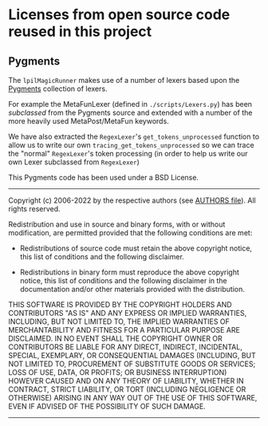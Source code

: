 # Licenses from open source code reused in this project

## Pygments

The `lpilMagicRunner` makes use of a number of lexers based upon the
[Pygments](https://pygments.org/) collection of lexers.

For example the MetaFunLexer (defined in `./scripts/Lexers.py`) has been
*subclassed* from the Pygments source and extended with a number of the
more heavily used MetaPost/MetaFun keywords.

We have also extracted the `RegexLexer`'s `get_tokens_unprocessed` function to
allow us to write our own `tracing_get_tokens_unprocessed` so we can trace the
"normal" `RegexLexer`'s token processing (in order to help us write our own
Lexer subclassed from `RegexLexer`)

This Pygments code has been used under a BSD License.

-------

Copyright (c) 2006-2022 by the respective authors (see [AUTHORS
file](https://raw.githubusercontent.com/pygments/pygments/master/AUTHORS)). All
rights reserved.

Redistribution and use in source and binary forms, with or without
modification, are permitted provided that the following conditions are
met:

* Redistributions of source code must retain the above copyright
  notice, this list of conditions and the following disclaimer.

* Redistributions in binary form must reproduce the above copyright
  notice, this list of conditions and the following disclaimer in the
  documentation and/or other materials provided with the distribution.

THIS SOFTWARE IS PROVIDED BY THE COPYRIGHT HOLDERS AND CONTRIBUTORS
"AS IS" AND ANY EXPRESS OR IMPLIED WARRANTIES, INCLUDING, BUT NOT
LIMITED TO, THE IMPLIED WARRANTIES OF MERCHANTABILITY AND FITNESS FOR
A PARTICULAR PURPOSE ARE DISCLAIMED. IN NO EVENT SHALL THE COPYRIGHT
OWNER OR CONTRIBUTORS BE LIABLE FOR ANY DIRECT, INDIRECT, INCIDENTAL,
SPECIAL, EXEMPLARY, OR CONSEQUENTIAL DAMAGES (INCLUDING, BUT NOT
LIMITED TO, PROCUREMENT OF SUBSTITUTE GOODS OR SERVICES; LOSS OF USE,
DATA, OR PROFITS; OR BUSINESS INTERRUPTION) HOWEVER CAUSED AND ON ANY
THEORY OF LIABILITY, WHETHER IN CONTRACT, STRICT LIABILITY, OR TORT
(INCLUDING NEGLIGENCE OR OTHERWISE) ARISING IN ANY WAY OUT OF THE USE
OF THIS SOFTWARE, EVEN IF ADVISED OF THE POSSIBILITY OF SUCH DAMAGE.

--------
